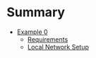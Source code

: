 # Summary

* [Example 0](example_zero/intro.md)
    * [Requirements](example_zero/requirements.md)
    * [Local Network Setup](example_zero/local_network_setup.md)

